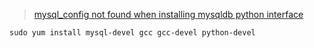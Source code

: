 

> [mysql_config not found when installing mysqldb python interface](https://stackoverflow.com/questions/7475223/mysql-config-not-found-when-installing-mysqldb-python-interface)

```shell
sudo yum install mysql-devel gcc gcc-devel python-devel
```

